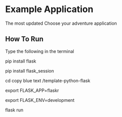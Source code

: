 # Example Application
The most updated Choose your adventure application

## How To Run
Type the following in the terminal 

pip install flask


pip install flask_session

cd copy blue text /template-python-flask

export FLASK_APP=flaskr


export FLASK_ENV=development


flask run
